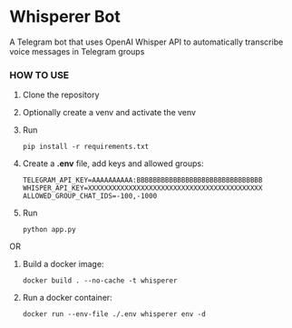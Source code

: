# Whisperer Bot

A Telegram bot that uses OpenAI Whisper API to automatically transcribe voice messages in Telegram groups

### HOW TO USE

1. Clone the repository

2. Optionally create a venv and activate the venv

3. Run 

    ```
    pip install -r requirements.txt
    ```
4. Create a **.env** file, add keys and allowed groups:

    ```
    TELEGRAM_API_KEY=AAAAAAAAAA:BBBBBBBBBBBBBBBBBBBBBBBBBBBBBBB
    WHISPER_API_KEY=XXXXXXXXXXXXXXXXXXXXXXXXXXXXXXXXXXXXXXXXXXX
    ALLOWED_GROUP_CHAT_IDS=-100,-1000
    ```
5. Run
   
    ```
    python app.py
    ```

OR

1. Build a docker image:
   ```
   docker build . --no-cache -t whisperer
   ```
2. Run a docker container:
   ```
   docker run --env-file ./.env whisperer env -d
   ```